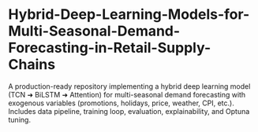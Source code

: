 # Hybrid-Deep-Learning-Models-for-Multi-Seasonal-Demand-Forecasting-in-Retail-Supply-Chains
A production-ready repository implementing a hybrid deep learning model (TCN ➜ BiLSTM ➜ Attention) for multi-seasonal demand forecasting with exogenous variables (promotions, holidays, price, weather, CPI, etc.). Includes data pipeline, training loop, evaluation, explainability, and Optuna tuning.
